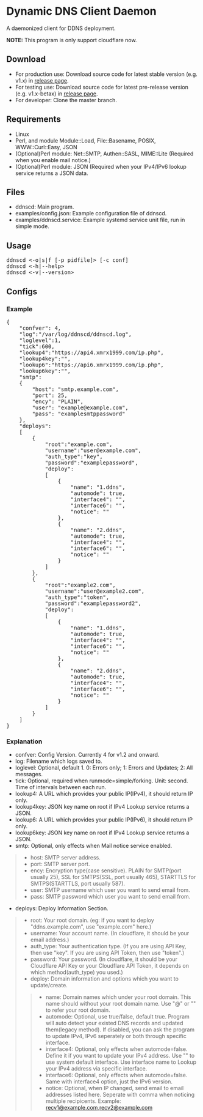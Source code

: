 # Dynamic DNS Client Daemon
A daemonized client for DDNS deployment.

**NOTE:** This program is only support cloudflare now.

## Download
* For production use: Download source code for latest stable version (e.g. v1.x) in [release page](https://github.com/bilintsui/ddnscd/releases).
* For testing use: Download source code for latest pre-release version (e.g. v1.x-betax) in [release page](https://github.com/bilintsui/ddnscd/releases).
* For developer: Clone the master branch.

## Requirements
* Linux
* Perl, and module Module::Load, File::Basename, POSIX, WWW::Curl::Easy, JSON
* (Optional)Perl module: Net::SMTP, Authen::SASL, MIME::Lite (Required when you enable mail notice.)
* (Optional)Perl module: JSON (Required when your IPv4/IPv6 lookup service returns a JSON data.

## Files
* ddnscd: Main program.
* examples/config.json: Example configuration file of ddnscd.
* examples/ddnscd.service: Example systemd service unit file, run in simple mode.

## Usage
<pre>
ddnscd <-o|s|f [-p pidfile]> [-c conf]
ddnscd <-h|--help>
ddnscd <-v|--version>
</pre>

## Configs
### Example
<pre>
{
	"confver": 4,
	"log":"/var/log/ddnscd/ddnscd.log",
	"loglevel":1,
	"tick":600,
	"lookup4":"https://api4.xmrx1999.com/ip.php",
	"lookup4key":"",
	"lookup6":"https://api6.xmrx1999.com/ip.php",
	"lookup6key":"",
	"smtp":
	{
		"host": "smtp.example.com",
		"port": 25,
		"ency": "PLAIN",
		"user": "example@example.com",
		"pass": "examplesmtppassword"
	},
	"deploys":
	[
		{
			"root":"example.com",
			"username":"user@example.com",
			"auth_type":"key",
			"password":"examplepassword",
			"deploy":
			[
				{
					"name": "1.ddns",
					"automode": true,
					"interface4": "",
					"interface6": "",
					"notice": ""
				},
				{
					"name": "2.ddns",
					"automode": true,
					"interface4": "",
					"interface6": "",
					"notice": ""
				}
			]
		},
		{
			"root":"example2.com",
			"username":"user@example2.com",
			"auth_type":"token",
			"password":"examplepassword2",
			"deploy":
			[
				{
					"name": "1.ddns",
					"automode": true,
					"interface4": "",
					"interface6": "",
					"notice": ""
				},
				{
					"name": "2.ddns",
					"automode": true,
					"interface4": "",
					"interface6": "",
					"notice": ""
				}
			]
		}
	]
}
</pre>
### Explanation
 * confver: Config Version. Currently 4 for v1.2 and onward.
 * log: Filename which logs saved to.
 * loglevel: Optional, default 1. 0: Errors only; 1: Errors and Updates; 2: All messages.
 * tick: Optional, required when runmode=simple/forking. Unit: second. Time of intervals between each run.
 * lookup4: A URL which provides your public IP(IPv4), it should return IP only.
 * lookup4key: JSON key name on root if IPv4 Lookup service returns a JSON.
 * lookup6: A URL which provides your public IP(IPv6), it should return IP only.
 * lookup6key: JSON key name on root if IPv4 Lookup service returns a JSON.
 * smtp: Optional, only effects when Mail notice service enabled.
 >* host: SMTP server address.
 >* port: SMTP server port.
 >* ency: Encryption type(case sensitive). PLAIN for SMTP(port usually 25), SSL for SMTPS(SSL, port usually 465), STARTTLS for SMTPS(STARTTLS, port usually 587).
 >* user: SMTP username which user you want to send email from.
 >* pass: SMTP password which user you want to send email from.
 * deploys: Deploy Information Section.
 >* root: Your root domain. (eg: if you want to deploy "ddns.example.com", use "example.com" here.)
 >* username: Your account name. (In cloudflare, it should be your email address.)
 >* auth_type: Your authentication type. (If you are using API Key, then use "key". If you are using API Token, then use "token".)
 >* password: Your password. (In cloudflare, it should be your Cloudflare API Key or your Cloudflare API Token, it depends on which method(auth_type) you used.)
 >* deploy: Domain information and options which you want to update/create.
 >>* name: Domain names which under your root domain. This name should without your root domain name. Use "@" or "" to refer your root domain.
 >>* automode: Optional, use true/false, default true. Program will auto detect your existed DNS records and updated them(legacy method). If disabled, you can ask the program to update IPv4, IPv6 seperately or both through specific interface.
 >>* interface4: Optional, only effects when automode=false. Define it if you want to update your IPv4 address. Use "" to use system default interface. Use interface name to Lookup your IPv4 address via specific interface.
 >>* interface6: Optional, only effects when automode=false. Same with interface4 option, just the IPv6 version.
 >>* notice: Optional, when IP changed, send email to email addresses listed here. Seperate with comma when noticing multiple recipicents. Example: recv1@example.com,recv2@example.com
